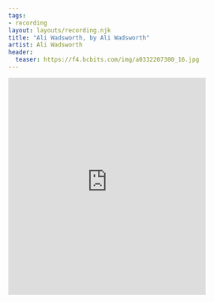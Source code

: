 ```yaml
---
tags:
- recording
layout: layouts/recording.njk
title: "Ali Wadsworth, by Ali Wadsworth"
artist: Ali Wadsworth
header:
  teaser: https://f4.bcbits.com/img/a0332207300_16.jpg
---
```

<iframe style="border: 0; width: 400px; height: 439px;" src="https://bandcamp.com/EmbeddedPlayer/album=1497395358/size=large/bgcol=333333/linkcol=ffffff/artwork=small/transparent=true/" seamless><a href="https://aliwadsworth.bandcamp.com/album/ali-wadsworth
">Ali Wadsworth | Ali Wadsworth</a></iframe>